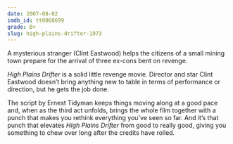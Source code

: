 ```yaml
---
date: 2007-08-02
imdb_id: tt0068699
grade: B+
slug: high-plains-drifter-1973
---
```


A mysterious stranger (Clint Eastwood) helps the citizens of a small mining town prepare for the arrival of three ex-cons bent on revenge.

_High Plains Drifter_ is a solid little revenge movie. Director and star Clint Eastwood doesn’t bring anything new to table in terms of performance or direction, but he gets the job done.

The script by Ernest Tidyman keeps things moving along at a good pace and, when as the third act unfolds, brings the whole film together with a punch that makes you rethink everything you’ve seen so far. And it’s that punch that elevates _High Plains Drifter_ from good to really good, giving you something to chew over long after the credits have rolled.
